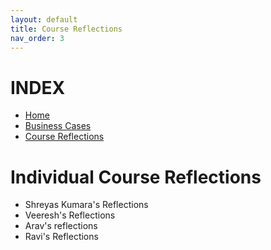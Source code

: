 ```yaml
---
layout: default
title: Course Reflections
nav_order: 3
---
```


# INDEX
- [Home](home.md)
- [Business Cases](business_cases.md)
- [Course Reflections](course_reflections.md)

# Individual Course Reflections

- Shreyas Kumara's Reflections
- Veeresh's Reflections
- Arav's reflections
- Ravi's Reflections
